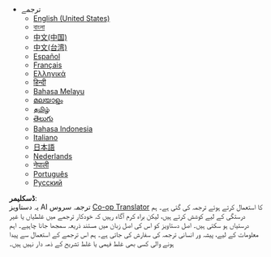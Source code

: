 <!--
CO_OP_TRANSLATOR_METADATA:
{
  "original_hash": "3bd2f51ecf4ac9b39277cba748943793",
  "translation_date": "2025-08-25T22:00:10+00:00",
  "source_file": "docs/_navbar.md",
  "language_code": "ur"
}
-->
- ترجمے  
  - [English (United States)](../../../docs/README)  
  - [বাংলা](../../../docs/README.bn)  
  - [中文(中国)](../../../docs/README.zh-cn)  
  - [中文(台湾)](../../../docs/README.zh-tw)  
  - [Español](../../../docs/README.es)  
  - [Français](../../../docs/README.fr)  
  - [Ελληνικά](../../../docs/README.el)  
  - [हिन्दी](../../../docs/README.hi)  
  - [Bahasa Melayu](../../../docs/README.ms)  
  - [മലയാളം](../../../docs/README.ml)  
  - [தமிழ்](../../../docs/README.ta)  
  - [తెలుగు](../../../docs/README.te)  
  - [Bahasa Indonesia](../../../docs/README.id)  
  - [Italiano](../../../docs/README.it)  
  - [日本語](../../../docs/README.ja)  
  - [Nederlands](../../../docs/README.nl)  
  - [नेपाली](../../../docs/README.np)  
  - [Português](../../../docs/README.pt)  
  - [Русский](../../../docs/README.ru)  

**ڈسکلیمر**:  
یہ دستاویز AI ترجمہ سروس [Co-op Translator](https://github.com/Azure/co-op-translator) کا استعمال کرتے ہوئے ترجمہ کی گئی ہے۔ ہم درستگی کے لیے کوشش کرتے ہیں، لیکن براہ کرم آگاہ رہیں کہ خودکار ترجمے میں غلطیاں یا غیر درستیاں ہو سکتی ہیں۔ اصل دستاویز کو اس کی اصل زبان میں مستند ذریعہ سمجھا جانا چاہیے۔ اہم معلومات کے لیے، پیشہ ور انسانی ترجمہ کی سفارش کی جاتی ہے۔ ہم اس ترجمے کے استعمال سے پیدا ہونے والی کسی بھی غلط فہمی یا غلط تشریح کے ذمہ دار نہیں ہیں۔